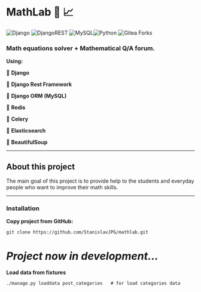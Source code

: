 # MathLab :triangular_ruler: :chart_with_upwards_trend:

![Django](https://img.shields.io/badge/django-%23092E20.svg?style=for-the-badge&logo=django&logoColor=white)
![DjangoREST](https://img.shields.io/badge/DJANGO-REST-ff1709?style=for-the-badge&logo=django&logoColor=white&color=ff1709&labelColor=gray)
![MySQL](https://img.shields.io/badge/mysql-4479A1.svg?style=for-the-badge&logo=mysql&logoColor=white)![Python](https://img.shields.io/badge/python-3.11-orange)
![Gitea Forks](https://img.shields.io/github/forks/StanislavJPG/mathlab)

### **Math equations solver + Mathematical Q/A forum.** 
**Using:**

 :small_orange_diamond: **Django**

 :small_orange_diamond: **Django Rest Framework**

 :small_orange_diamond: **Django ORM (MySQL)**

 :small_orange_diamond: **Redis**

 :small_orange_diamond: **Celery**

 :small_orange_diamond: **Elasticsearch**

 :small_orange_diamond: **BeautifulSoup**

----

## About this project
The main goal of this project is to provide help to the students and everyday people who want to 
improve their math skills.

---

### Installation

**Copy project from GitHub:**

```commandline
git clone https://github.com/StanislavJPG/mathlab.git
```

# *Project now in development...*

**Load data from fixtures**
```shell
./manage.py loaddata post_categories   # for load categories data 
```
